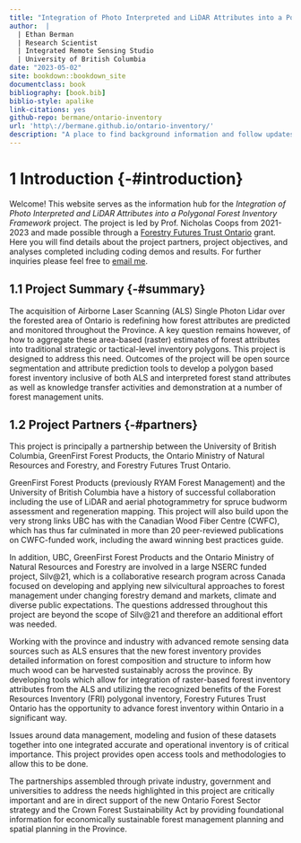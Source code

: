 ```yaml
--- 
title: "Integration of Photo Interpreted and LiDAR Attributes into a Polygonal Forest Inventory Framework"
author:  | 
  | Ethan Berman 
  | Research Scientist 
  | Integrated Remote Sensing Studio 
  | University of British Columbia 
date: "2023-05-02"
site: bookdown::bookdown_site
documentclass: book
bibliography: [book.bib]
biblio-style: apalike
link-citations: yes
github-repo: bermane/ontario-inventory
url: 'http\://bermane.github.io/ontario-inventory/'
description: "A place to find background information and follow updates related to the project."
---
```


# **1** Introduction {-#introduction}

Welcome! This website serves as the information hub for the *Integration of Photo Interpreted and LiDAR Attributes into a Polygonal Forest Inventory Framework* project. The project is led by Prof. Nicholas Coops from 2021-2023 and made possible through a [Forestry Futures Trust Ontario](http://www.forestryfutures.ca/) grant. Here you will find details about the project partners, project objectives, and analyses completed including coding demos and results. For further inquiries please feel free to [email me](ethan.berman@ubc.ca).

## **1.1** Project Summary {-#summary}

The acquisition of Airborne Laser Scanning (ALS) Single Photon Lidar over the forested area of Ontario is redefining how forest attributes are predicted and monitored throughout the Province. A key question remains however, of how to aggregate these area-based (raster) estimates of forest attributes into traditional strategic or tactical-level inventory polygons. This project is designed to address this need. Outcomes of the project will be open source segmentation and attribute prediction tools to develop a polygon based forest inventory inclusive of both ALS and interpreted forest stand attributes as well as knowledge transfer activities and demonstration at a number of forest management units.

## **1.2** Project Partners {-#partners}

This project is principally a partnership between the University of British Columbia, GreenFirst Forest Products, the Ontario Ministry of Natural Resources and Forestry, and Forestry Futures Trust Ontario.

GreenFirst Forest Products (previously RYAM Forest Management) and the University of British Columbia have a history of successful collaboration including the use of LiDAR and aerial photogrammetry for spruce budworm assessment and regeneration mapping. This project will also build upon the very strong links UBC has with the Canadian Wood Fiber Centre (CWFC), which has thus far culminated in more than 20 peer-reviewed publications on CWFC-funded work, including the award winning best practices guide. 

In addition, UBC, GreenFirst Forest Products and the Ontario Ministry of Natural Resources and Forestry are involved in a large NSERC funded project, Silv@21, which is a collaborative research program across Canada focused on developing and applying new silvicultural approaches to forest management under changing forestry demand and markets, climate and diverse public expectations. The questions addressed throughout this project are beyond the scope of Silv@21 and therefore an additional effort was needed. 

Working with the province and industry with advanced remote sensing data sources such as ALS ensures that the new forest inventory provides detailed information on forest composition and structure to inform how much wood can be harvested sustainably across the province. By developing tools which allow for integration of raster-based forest inventory attributes from the ALS and utilizing the recognized benefits of the Forest Resources Inventory (FRI) polygonal inventory, Forestry Futures Trust Ontario has the opportunity to advance forest inventory within Ontario in a significant way.

Issues around data management, modeling and fusion of these datasets together into one integrated accurate and operational inventory is of critical importance. This project provides open access tools and methodologies to allow this to be done. 

The partnerships assembled through private industry, government and universities to address the needs highlighted in this project are critically important and are in direct support of the new Ontario Forest Sector strategy and the Crown Forest Sustainability Act by providing foundational information for economically sustainable forest management planning and spatial planning in the Province.
